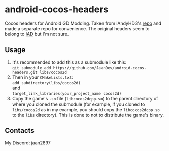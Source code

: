 # android-cocos-headers
Cocos headers for Android GD Modding. Taken from iAndyHD3's [repo](https://github.com/iAndyHD3/gd-mod-example-android) and made a separate repo for convenience. The original headers seem to belong to [IAD](https://github.com/ItalianApkDownloader) but I'm not sure.

## Usage
1. It's recommended to add this as a submodule like this:<br>`git submodule add https://github.com/JaanDev/android-cocos-headers.git libs/cocos2d`
3. Then in your `CMakeLists.txt`:<br>`add_subdirectory(libs/cocos2d)`<br>and<br>`target_link_libraries(your_project_name cocos2d)`
4. Copy the game's `.so` file (`libcocos2dcpp.so`) to the parent directory of where you cloned the submodule (for example, if you cloned to `libs/cocos2d` as in my example, you should copy the `libcocos2dcpp.so` to the `libs` directory). This is done to not to distribute the game's binary.

## Contacts
My Discord: jaan2897
